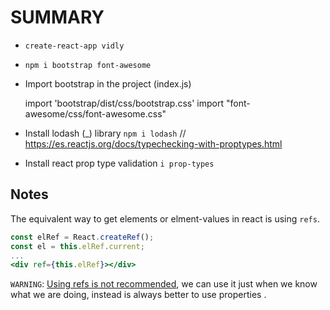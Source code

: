 # SUMMARY

- `create-react-app vidly`
- `npm i bootstrap font-awesome`
- Import bootstrap in the project (index.js)

  import 'bootstrap/dist/css/bootstrap.css'
  import "font-awesome/css/font-awesome.css"

- Install lodash (\_) library `npm i lodash`
  // https://es.reactjs.org/docs/typechecking-with-proptypes.html
- Install react prop type validation `i prop-types`

## Notes

The equivalent way to get elements or elment-values in react is using `refs`.

```jsx
const elRef = React.createRef();
const el = this.elRef.current;
...
<div ref={this.elRef}></div>
```

`WARNING`: [Using refs is not recommended](https://es.reactjs.org/docs/refs-and-the-dom.html), we can use it just when we know what we are doing, instead is always better to use properties .
